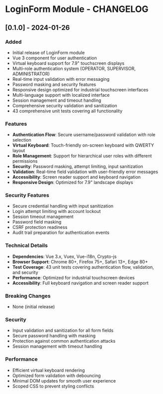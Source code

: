 # LoginForm Module - CHANGELOG

## [0.1.0] - 2024-01-26

### Added
- Initial release of LoginForm module
- Vue 3 component for user authentication
- Virtual keyboard support for 7.9" touchscreen displays
- Multi-role authentication system (OPERATOR, SUPERVISOR, ADMINISTRATOR)
- Real-time input validation with error messaging
- Password masking and security features
- Responsive design optimized for industrial touchscreen interfaces
- Multi-language support with localized interface
- Session management and timeout handling
- Comprehensive security validation and sanitization
- 43 comprehensive unit tests covering all functionality

### Features
- **Authentication Flow**: Secure username/password validation with role selection
- **Virtual Keyboard**: Touch-friendly on-screen keyboard with QWERTY layout
- **Role Management**: Support for hierarchical user roles with different permissions
- **Security**: Password masking, attempt limiting, input sanitization
- **Validation**: Real-time field validation with user-friendly error messages
- **Accessibility**: Screen reader support and keyboard navigation
- **Responsive Design**: Optimized for 7.9" landscape displays

### Security Features
- Secure credential handling with input sanitization
- Login attempt limiting with account lockout
- Session timeout management
- Password field masking
- CSRF protection readiness
- Audit trail preparation for authentication events

### Technical Details
- **Dependencies**: Vue 3.x, Vuex, Vue-i18n, Crypto-js
- **Browser Support**: Chrome 80+, Firefox 75+, Safari 13+, Edge 80+
- **Test Coverage**: 43 unit tests covering authentication flow, validation, and security
- **Performance**: Optimized for industrial touchscreen devices
- **Accessibility**: Full keyboard navigation and screen reader support

### Breaking Changes
- None (initial release)

### Security
- Input validation and sanitization for all form fields
- Secure password handling with masking
- Protection against common authentication attacks
- Session management with timeout handling

### Performance
- Efficient virtual keyboard rendering
- Optimized form validation with debouncing
- Minimal DOM updates for smooth user experience
- Scoped CSS to prevent styling conflicts
